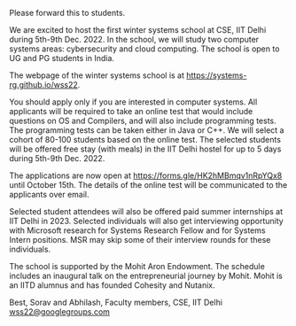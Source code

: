 Please forward this to students.

We are excited to host the first winter systems school at CSE, IIT Delhi during 5th-9th  Dec. 2022. In the school, we will study two computer systems areas: cybersecurity and cloud computing. The school is open to UG and PG students in India.

The webpage of the winter systems school is at https://systems-rg.github.io/wss22.

You should apply only if you are interested in computer systems.  All applicants will be required to take an online test that would include questions on OS and Compilers, and will also include programming tests.  The programming tests can be taken either in Java or C++.  We will select a cohort of 80-100 students based on the online test.  The selected students will be offered free stay (with meals) in the IIT Delhi hostel for up to 5 days during 5th-9th Dec. 2022.

The applications are now open at https://forms.gle/HK2hMBmqv1nRpYQx8 until October 15th. The details of the online test will be communicated to the applicants over email.

Selected student attendees will also be offered paid summer internships at IIT Delhi in 2023. Selected individuals will also get interviewing opportunity with Microsoft research for Systems Research Fellow and for Systems Intern positions. MSR may skip some of their interview rounds for these individuals.

The school is supported by the Mohit Aron Endowment. The schedule includes an inaugural talk on the entrepreneurial journey by Mohit. Mohit is an IITD alumnus and has founded Cohesity and Nutanix.

Best,
Sorav and Abhilash,
Faculty members,
CSE, IIT Delhi
wss22@googlegroups.com

